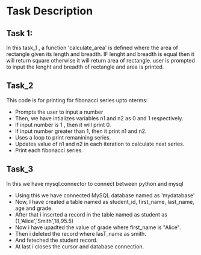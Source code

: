 # Task Description

## Task 1:

In this task_1 , a function 'calculate_area' is defined where the area of rectangle given its length and breadth. IF lenght and breadth is equal then it will return square otherwise it will return area of rectangle. user is prompted to input the lenght and breadth of rectangle and area is printed.

## Task_2

This code is for printing for fibonacci series upto nterms: 

- Prompts the user to input a number
- Then, we have intializes variables n1 and n2 as 0 and 1 respectively.
- If input number is 1 , then it will print 0.
- If input number greater than 1, then it print n1 and n2.
- Uses a loop to print remanining series.
- Updates value of n1 and n2 in each iteration to calculate next series.
- Print each fibonacci series.


## Task_3

In this we have mysql.connector to connect between python and mysql

- Using this we have connected MySQL database named as 'mydatabase'
- Now, I have created a table named as student_id, first_name, last_name, age and grade.
- After that i inserted a record in the table named as student as (1,'Alice','Smith',18,95.5)
- Now i have upadted the value of grade where first_name is "Alice".
- Then i deleted the record where lasT_name as smith.
- And feteched the student record.
- At last i closes the cursor and database connection.
